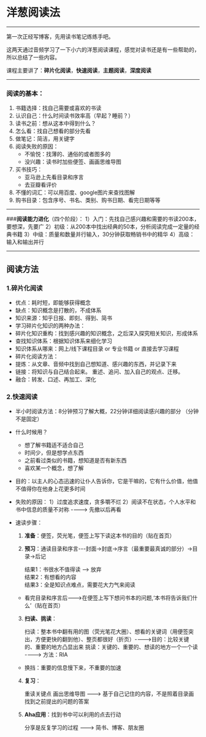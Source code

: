 ﻿# 洋葱阅读法

------
第一次正经写博客，先用读书笔记练练手吧。

这两天通过音频学习了一下小六的洋葱阅读课程，感觉对读书还是有一些帮助的，所以总结了一些内容。

课程主要讲了：**碎片化阅读**，**快速阅读**，**主题阅读**，**深度阅读**

------

### **阅读的基本**：
    
 1. 书籍选择：找自己需要或喜欢的书读
 2. 认识自己：什么时间读书效率高（早起？睡前？）
 3. 读书之前：想从这本中得到什么？
 4. 怎么看：找自己想看的部分先看
 5. 做笔记：简洁，用关键字
 6. 阅读失败的原因：   
    * 不愉悦：找薄的、通俗的或者图多的
    * 没兴趣：读书时加些便签、画画思维导图
 7. 买书技巧：
    * 亚马逊上先看目录和序言
    * 去豆瓣看评价
 8. 不懂的词汇：可以用百度、google图片来查找图解
 9. 购书目录：包含序号、书名、类别、购书日期、看完日期等等

------

###**阅读能力进化**（四个阶段）：
	1）入门：先找自己感兴趣和需要的书读200本，要想深，先要广
	2）初级：从200本中找出经典的50本，分析阅读完成一定量的经典书籍
	3）中级：质量和数量并行输入，30分钟获取畅销书中的精华
	4）高级：输入和输出并行

------

## **阅读方法**

### 1.**碎片化阅读**

 - 优点：耗时短，即能够获得概念
 - 缺点：知识概念是打散的，不成体系
 - 知识来源：知乎日报、即刻、得到、简书
 - 学习碎片化知识的两种办法：
 - 碎片化知识重构：找到感兴趣的知识概念，之后深入探究相关知识，形成体系
 - 查找知识体系：根据知识体系来细化学习
 - 知识体系从哪来：网上/线下课程目录 or 专业书籍 or 直接去学习课程
 - 碎片化阅读方法：
 - 提炼：从文章、音频中找到自己想知道、感兴趣的东西，并记录下来
 - 链接：将知识与自己结合起来。 重述、追问、加入自己的观点、迁移。
 - 融合：转发、口述、再加工、深化
   
### 2.**快速阅读**

 - 半小时阅读方法：8分钟预习了解大概，22分钟详细阅读感兴趣的部分 （分钟不是固定）
 - 什么时候用？
     - 想了解书籍适不适合自己
     - 时间少，但是想学点东西
     - 之前看过类似的书籍，想知道是否有新东西
     - 喜欢某一个概念，想了解
 - 目的：以主人的心态迅速的让仆人告诉你，它是干嘛的，它有什么价值，他值不值得你在他身上花更多时间
 - 失败的原因：
    1）过度追求速度，贪多嚼不烂
	2）阅读不在状态，个人水平和书中信息的质量不对称 ----> 先撤以后再看
 - 速读步骤：
    1. **准备**：便签，荧光笔，便签上写下读这本书的目的（贴在首页）
	2. **预习**：通读目录和序言---封面->封底->序言（最重要最真诚的部分）->目录->后记

        结果1：书很水不值得读 --> 放弃 		
        结果2：有想看的内容  		
        结果3：全是知识点难点，需要花大力气来阅读
        
    

   * 看完目录和序言后--->在便签上写下想问书本的问题,‘本书将告诉我们什么’（贴在首页）


 
	3. **扫读、挑读**：
	    
	    扫读：整本书中翻有用的图（荧光笔花大圈）、想看的关键词（用便签突出，方便更快的翻到他）、整页都很好（折页）---->目的：比较关键的、重要的地方凸显出来
		挑读：关键的、重要的、想读的地方一个一个读 ----> 方法：RIA
		
	* 换挡：重要的信息慢下来，不重要的加速
	    
	4. **复习**：
	   
        重读关键点
		画出思维导图 ---> 基于自己记住的内容，不是照着目录画
		找到之前提出的问题的答案
    
    5. **Aha应用**：找到书中可以利用的点去行动
       
        分享是反复学习的过程 ---> 简书、博客、朋友圈
 
